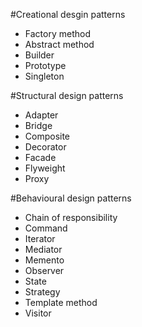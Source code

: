 #Creational desgin patterns
- Factory method
- Abstract method
- Builder
- Prototype
- Singleton

#Structural design patterns
- Adapter
- Bridge
- Composite
- Decorator
- Facade
- Flyweight
- Proxy

#Behavioural design patterns
- Chain of responsibility
- Command
- Iterator
- Mediator
- Memento
- Observer
- State
- Strategy
- Template method
- Visitor